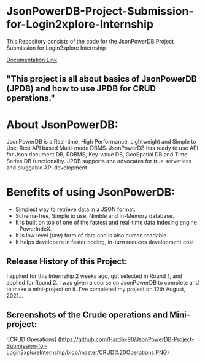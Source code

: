 # JsonPowerDB-Project-Submission-for-Login2xplore-Internship
This Repository consists of the code for the JsonPowerDB Project Submission for Login2xplore Internship

[Documentation Link](http://login2explore.com/jpdb/docs.html)

## "This project is all about basics of JsonPowerDB (JPDB) and how to use JPDB for CRUD operations." 

# About JsonPowerDB:
JsonPowerDB is a Real-time, High Performance, Lightweight and Simple to Use, Rest API based Multi-mode DBMS. JsonPowerDB has ready to use API for Json document DB, RDBMS, Key-value DB, GeoSpatial DB and Time Series DB functionality. JPDB supports and advocates for true serverless and pluggable API development.

# Benefits of using JsonPowerDB:
- Simplest way to retrieve data in a JSON format.
- Schema-free, Simple to use, Nimble and In-Memory database.
- It is built on top of one of the fastest and real-time data indexing engine - PowerIndeX.
- It is low level (raw) form of data and is also human readable.
- It helps developers in faster coding, in-turn reduces development cost.

## Release History of this Project:
I applied for this Internship 2 weeks ago, got selected in Round 1, and applied for Round 2. I was given a course on JsonPowerDB to complete and to make a mini-project on it. 
I've completed my project on 12th August, 2021...

## Screenshots of the Crude operations and Mini-project:
![CRUD Operations] (https://github.com/Hardik-90/JsonPowerDB-Project-Submission-for-Login2xploreInternship/blob/master/CRUD%20Operations.PNG)

